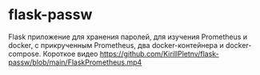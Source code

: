 # flask-passw
Flask приложение для хранения паролей, для изучения Prometheus и docker, с прикрученным Prometheus, два docker-контейнера и docker-compose. Короткое видео https://github.com/KirillPletnv/flask-passw/blob/main/FlaskPrometheus.mp4
